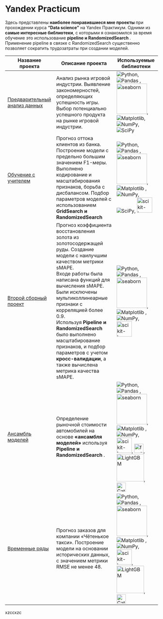 # Yandex Practicum
Здесь представлены <b>наиболее понравившиеся мне проекты </b>при прохождении курса <b> “Data science”</b> на Yandex Практикум. 
Одними из <b>самые интересные библиотеки</b>, с которыми я ознакомился за время обучение это использование <b> pipeline и RandomizedSearch </b>.
Применение pipeline в связке с RandomizedSearch существенно позволяет сократить трудозатраты при создании моделей.

| Название проекта |Описание проекта | Используемые библиотеки| 
|------------------|-------------------|----------|
| [Предварительный анализ данных](https://github.com/GrigoriyKhanov/Yandex-Practicum/blob/d9df8991fce2d70a851922606a8b577a76738389/Analysis-of-computer-games/Analysis-of-computer-games.ipynb) | Анализ рынка игровой индустрии. Выявление закономерностей, определяющих успешность игры. Выбор потенциально успешного продукта на рынке игровой индустрии.|![Python](https://img.shields.io/badge/python-3670A0?style=for-the-badge&logo=python&logoColor=ffdd54),![Pandas](https://img.shields.io/badge/pandas-%23150458.svg?style=for-the-badge&logo=pandas&logoColor=white) ,<img src="https://seaborn.pydata.org/_images/logo-wide-lightbg.svg"  title ="seaborn"  width="100" heitght ="50"  />, ![Matplotlib](https://img.shields.io/badge/Matplotlib-%23ffffff.svg?style=for-the-badge&logo=Matplotlib&logoColor=black), ![NumPy](https://img.shields.io/badge/numpy-%23013243.svg?style=for-the-badge&logo=numpy&logoColor=white), ![SciPy](https://img.shields.io/badge/SciPy-%230C55A5.svg?style=for-the-badge&logo=scipy&logoColor=%white)
|  [Обучение с учителем](https://github.com/GrigoriyKhanov/Yandex-Practicum/blob/0e469a3f23f80ff7dc7c21d1ef6cdc0a8b73e0b4/learning%20with%20a%20teacher/learning%20with%20a%20teacher.ipynb)| Прогноз оттока клиентов из банка. Построение модели с предельно большим значением F1-меры. <br /> Выполнено  кодирование и масштабирования признаков, борьба с дисбалансом. Подбор параметров моделей с использованием  <b>GridSearch и RandomizedSearch </b>|![Python](https://img.shields.io/badge/python-3670A0?style=for-the-badge&logo=python&logoColor=ffdd54),![Pandas](https://img.shields.io/badge/pandas-%23150458.svg?style=for-the-badge&logo=pandas&logoColor=white) ,<img src="https://seaborn.pydata.org/_images/logo-wide-lightbg.svg"  title ="seaborn"  width="100" heitght ="50"  />,![Matplotlib](https://img.shields.io/badge/Matplotlib-%23ffffff.svg?style=for-the-badge&logo=Matplotlib&logoColor=black) , ![NumPy](https://img.shields.io/badge/numpy-%23013243.svg?style=for-the-badge&logo=numpy&logoColor=white), ![SciPy](https://img.shields.io/badge/SciPy-%230C55A5.svg?style=for-the-badge&logo=scipy&logoColor=%white), <img src="https://upload.wikimedia.org/wikipedia/commons/0/05/Scikit_learn_logo_small.svg"  title ="scikit-learn"  width="50" heitght ="25"  />|
[Второй сборный проект]( https://github.com/GrigoriyKhanov/Yandex-Practicum/blob/11ad4d73ffcce7c9b22269b7ec72659d7875ddea/Project-2%20gold%20recovery/Project-2%20gold%20recovery.ipynb )|Прогноз коэффициента восстановления золота из золотосодержащей руды. Создание модели с наилучшим качеством метрики sMAPE. </br> Входе работы была написана функций для вычисления sMAPE.</br>  Были исключены мультиколлинеарные признаки с корреляцией более 0.9. </br>  Используя <b>Pipeline и RandomizedSearch </b> было выполнено масштабирование признаков, и подбор параметров с учетом <b>кросс-валидации</b>, а также вычислена метрика качества sMAPE. | ![Python](https://img.shields.io/badge/python-3670A0?style=for-the-badge&logo=python&logoColor=ffdd54),![Pandas](https://img.shields.io/badge/pandas-%23150458.svg?style=for-the-badge&logo=pandas&logoColor=white) ,<img src="https://seaborn.pydata.org/_images/logo-wide-lightbg.svg"  title ="seaborn"  width="100" heitght ="50"  />,![Matplotlib](https://img.shields.io/badge/Matplotlib-%23ffffff.svg?style=for-the-badge&logo=Matplotlib&logoColor=black) , ![NumPy](https://img.shields.io/badge/numpy-%23013243.svg?style=for-the-badge&logo=numpy&logoColor=white),  <img src="https://upload.wikimedia.org/wikipedia/commons/0/05/Scikit_learn_logo_small.svg"  title ="scikit-learn"  width="50" heitght ="25"  />|
| [Ансамбль моделей](https://github.com/GrigoriyKhanov/Yandex-Practicum/blob/830398f8c6e4e8f13f6143bca682b60dbe60f4b2/ensemble%20of%20models/predicting%20car%20price%2B.ipynb)|Определение рыночной стоимости автомобилей  на основе <b>«ансамбля моделей» </b>используя <b> Pipeline и RandomizedSearch </b>.| ![Python](https://img.shields.io/badge/python-3670A0?style=for-the-badge&logo=python&logoColor=ffdd54),![Pandas](https://img.shields.io/badge/pandas-%23150458.svg?style=for-the-badge&logo=pandas&logoColor=white) ,<img src="https://seaborn.pydata.org/_images/logo-wide-lightbg.svg"  title ="seaborn"  width="100" heitght ="50"  />,![Matplotlib](https://img.shields.io/badge/Matplotlib-%23ffffff.svg?style=for-the-badge&logo=Matplotlib&logoColor=black) , ![NumPy](https://img.shields.io/badge/numpy-%23013243.svg?style=for-the-badge&logo=numpy&logoColor=white),  <img src="https://upload.wikimedia.org/wikipedia/commons/0/05/Scikit_learn_logo_small.svg"  title ="scikit-learn"  width="50" heitght ="25"  />, <img src="https://feature-engine.trainindata.com/en/latest/_images/FeatureEngine.png"  title ="feature-engine"  width="30" heitght ="25"  />, <img src="https://lightgbm.readthedocs.io/en/stable/_images/LightGBM_logo_black_text.svg"  title ="LightGBM"  width="90" heitght ="45"  />, <img src="https://upload.wikimedia.org/wikipedia/commons/c/cc/CatBoostLogo.png"  title ="CatBoost"  width="30" heitght ="30"  />|
| [Временные ряды](https://github.com/GrigoriyKhanov/Yandex-Practicum/blob/830398f8c6e4e8f13f6143bca682b60dbe60f4b2/ensemble%20of%20models/predicting%20car%20price%2B.ipynb)|Прогноз заказов для компании «Чётенькое такси». Построение модели на основании исторических данных, c значением метрики RMSE не менее 48.| ![Python](https://img.shields.io/badge/python-3670A0?style=for-the-badge&logo=python&logoColor=ffdd54),![Pandas](https://img.shields.io/badge/pandas-%23150458.svg?style=for-the-badge&logo=pandas&logoColor=white) ,<img src="https://seaborn.pydata.org/_images/logo-wide-lightbg.svg"  title ="seaborn"  width="100" heitght ="50"  />,![Matplotlib](https://img.shields.io/badge/Matplotlib-%23ffffff.svg?style=for-the-badge&logo=Matplotlib&logoColor=black) , ![NumPy](https://img.shields.io/badge/numpy-%23013243.svg?style=for-the-badge&logo=numpy&logoColor=white),  <img src="https://upload.wikimedia.org/wikipedia/commons/0/05/Scikit_learn_logo_small.svg"  title ="scikit-learn"  width="50" heitght ="25"  />, <img src="https://lightgbm.readthedocs.io/en/stable/_images/LightGBM_logo_black_text.svg"  title ="LightGBM"  width="90" heitght ="45"  />, <img src="https://upload.wikimedia.org/wikipedia/commons/c/cc/CatBoostLogo.png"  title ="CatBoost"  width="30" heitght ="30"  />|

xzccxzc


